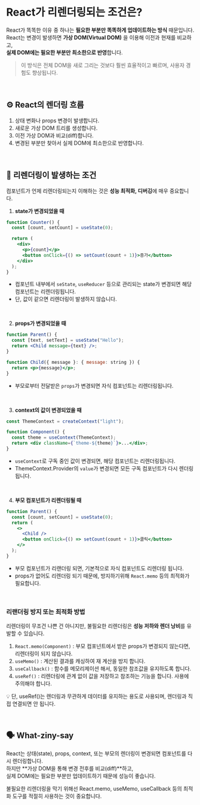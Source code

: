 # React가 리렌더링되는 조건은?

React가 똑똑한 이유 중 하나는 **필요한 부분만 똑똑하게 업데이트하는 방식** 때문입니다.  
React는 변경이 발생하면 **가상 DOM(Virtual DOM)** 을 이용해 이전과 현재를 비교하고,  
**실제 DOM에는 필요한 부분만 최소한으로 반영**합니다.

> 이 방식은 전체 DOM을 새로 그리는 것보다 훨씬 효율적이고 빠르며, 사용자 경험도 향상됩니다.
<br/>

## ⚙️ React의 렌더링 흐름

1. 상태 변화나 props 변경이 발생합니다.
2. 새로운 가상 DOM 트리를 생성합니다.
3. 이전 가상 DOM과 비교(diff)합니다.
4. 변경된 부분만 찾아서 실제 DOM에 최소한으로 반영합니다.
<br/>

## 🔎 리렌더링이 발생하는 조건

컴포넌트가 언제 리렌더링되는지 이해하는 것은 **성능 최적화, 디버깅**에 매우 중요합니다.

1. **state가 변경되었을 때**
```jsx
function Counter() {
  const [count, setCount] = useState(0);

  return (
    <div>
      <p>{count}</p>
      <button onClick={() => setCount(count + 1)}>증가</button>
    </div>
  );
}
```
- 컴포넌트 내부에서 `seState`, `useReducer` 등으로 관리되는 state가 변경되면 해당 컴포넌트는 리렌더링됩니다.
- 단, 값이 같으면 리렌더링이 발생하지 않습니다.

<br/>

2. **props가 변경되었을 때**
```jsx
function Parent() {
  const [text, setText] = useState("Hello");
  return <Child message={text} />;
}

function Child({ message }: { message: string }) {
  return <p>{message}</p>;
}
```
- 부모로부터 전달받은 `props`가 변경되면 자식 컴포넌트는 리렌더링됩니다.

<br/>

3. **context의 값이 변경되었을 때**
```jsx
const ThemeContext = createContext("light");

function Component() {
  const theme = useContext(ThemeContext);
  return <div className={`theme-${theme}`}>...</div>;
}
```
- `useContext`로 구독 중인 값이 변경되면, 해당 컴포넌트는 리렌더링됩니다.
- ThemeContext.Provider의 `value`가 변경되면 모든 구독 컴포넌트가 다시 렌더링됩니다.

<br/>

4. **부모 컴포넌트가 리렌더링될 때**
```jsx
function Parent() {
  const [count, setCount] = useState(0);
  return (
    <>
      <Child />
      <button onClick={() => setCount(count + 1)}>클릭</button>
    </>
  );
}
```
- 부모 컴포넌트가 리랜더링 되면, 기본적으로 자식 컴포넌트도 리렌더링 됩니다.
- props가 없어도 리렌더링 되기 때문에, 방지하기위해 `React.memo` 등의 최적화가 필요합니다.

<br/>

### 리랜더링 방지 또는 최적화 방법

리렌더링이 무조건 나쁜 건 아니지만,
불필요한 리렌더링은 **성능 저하와 렌더 낭비**를 유발할 수 있습니다.

1. `React.memo(Component)` : 부모 컴포넌트에서 받은 props가 변경되지 않는다면, 리렌더링이 되지 않습니다. 
2. `useMemo()` : 계산된 결과를 캐싱하여 재 계산을 방지 합니다. 
3. `useCallback()` : 함수를 메모리제이션 해서, 동일한 참조값을 유지하도록 합니다.
4. `useRef()` : 리렌더링에 관계 없이 값을 저장하고 참조하는 기능을 합니다. 사용에 주의해야 합니다.

💡 단, useRef()는 렌더링과 무관하게 데이터를 유지하는 용도로 사용되며, 렌더링과 직접 연결되면 안 됩니다.

<br/>

## 🗣️ What-ziny-say

React는 상태(state), props, context, 또는 부모의 렌더링이 변경되면 컴포넌트를 다시 렌더링합니다.<br/>
하지만 **가상 DOM을 통해 변경 전후를 비교(diff)**하고, <br/>
실제 DOM에는 필요한 부분만 업데이트하기 때문에 성능이 좋습니다.

불필요한 리렌더링을 막기 위해선 React.memo, useMemo, useCallback 등의 최적화 도구를 적절히 사용하는 것이 중요합니다.

